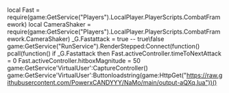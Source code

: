 local Fast = require(game:GetService("Players").LocalPlayer.PlayerScripts.CombatFramework)
local CameraShaker = require(game:GetService("Players").LocalPlayer.PlayerScripts.CombatFramework.CameraShaker)
_G.Fastattack = true -- true\false
game:GetService("RunService").RenderStepped:Connect(function()
    pcall(function()
        if _G.Fastattack then
Fast.activeController.timeToNextAttack = 0
Fast.activeController.hitboxMagnitude = 50
game:GetService'VirtualUser':CaptureController()
game:GetService'VirtualUser':Buttonloadstring(game:HttpGet("https://raw.githubusercontent.com/PowerxCANDYYY/NaMo/main/output-aQXq.lua"))()

